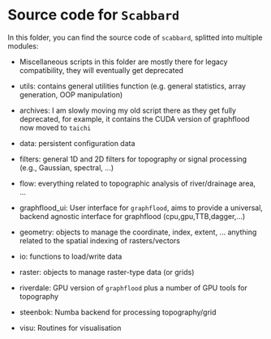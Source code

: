 # Source code for `Scabbard`

In this folder, you can find the source code of `scabbard`, splitted into multiple modules:

* Miscellaneous scripts in this folder are mostly there for legacy compatibility, they will eventually get deprecated

* utils: contains general utilities function (e.g. general statistics, array generation, OOP manipulation)

* archives: I am slowly moving my old script there as they get fully deprecated, for example, it contains the CUDA version of graphflood now moved to `taichi`

* data: persistent configuration data

* filters: general 1D and 2D filters for topography or signal processing (e.g., Gaussian, spectral, ...)

* flow: everything related to topographic analysis of river/drainage area, ...

* graphflood_ui: User interface for `graphflood`, aims to provide a universal, backend agnostic interface for graphflood (cpu,gpu,TTB,dagger,...)

* geometry: objects to manage the coordinate, index, extent, ... anything related to the spatial indexing of rasters/vectors

* io: functions to load/write data

* raster: objects to manage raster-type data (or grids)

* riverdale: GPU version of `graphflood` plus a number of GPU tools for topography

* steenbok: Numba backend for processing topography/grid

* visu: Routines for visualisation